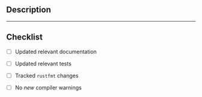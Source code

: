 ## Description

<!--
  Expand on the title of your Pull Request
-->


______


## Checklist

<!--
  Please remove or strike-out irrelevant options
-->

- [ ] Updated relevant documentation
- [ ] Updated relevant tests
- [ ] Tracked `rustfmt` changes
- [ ] No _new_ compiler warnings

